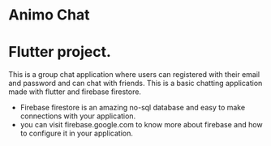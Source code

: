 # Animo Chat

# Flutter project.

This is a group chat application where users can registered with their email and password and can chat with friends. This is a basic chatting application made with flutter and firebase firestore.
- Firebase firestore is an amazing no-sql database and easy to make connections with your application.
- you can visit firebase.google.com to know more about firebase and how to configure it in your application.
